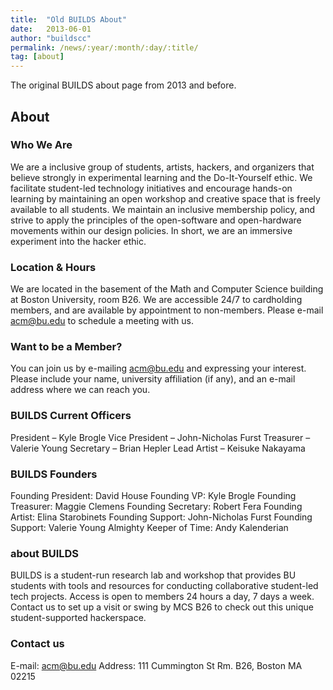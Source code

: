 ```yaml
---
title:  "Old BUILDS About"
date:   2013-06-01
author: "buildscc"
permalink: /news/:year/:month/:day/:title/
tag: [about]
---
```


The original BUILDS about page from 2013 and before.

## About

### Who We Are

We are a inclusive group of students, artists, hackers, and organizers that believe strongly in experimental learning and the Do-It-Yourself ethic. We facilitate student-led technology initiatives and encourage hands-on learning by maintaining an open workshop and creative space that is freely available to all students. We maintain an inclusive membership policy, and strive to apply the principles of the open-software and open-hardware movements within our design policies. In short, we are an immersive experiment into the hacker ethic.

### Location & Hours

We are located in the basement of the Math and Computer Science building at Boston University, room B26. We are accessible 24/7 to cardholding members, and are available by appointment to non-members. Please e-mail acm@bu.edu to schedule a meeting with us.

### Want to be a Member?

You can join us by e-mailing acm@bu.edu and expressing your interest. Please include your name, university affiliation (if any), and an e-mail address where we can reach you.

### BUILDS Current Officers

President – Kyle Brogle
Vice President – John-Nicholas Furst
Treasurer – Valerie Young
Secretary – Brian Hepler
Lead Artist – Keisuke Nakayama

### BUILDS Founders
Founding President: David House
Founding VP: Kyle Brogle
Founding Treasurer: Maggie Clemens
Founding Secretary: Robert Fera
Founding Artist: Elina Starobinets
Founding Support: John-Nicholas Furst
Founding Support: Valerie Young
Almighty Keeper of Time: Andy Kalenderian

### about BUILDS

BUILDS is a student-run research lab and workshop that provides BU students with tools and resources for conducting collaborative student-led tech projects. Access is open to members 24 hours a day, 7 days a week. Contact us to set up a visit or swing by MCS B26 to check out this unique student-supported hackerspace.

### Contact us

E-mail: acm@bu.edu 
Address: 111 Cummington St Rm. B26, Boston MA 02215